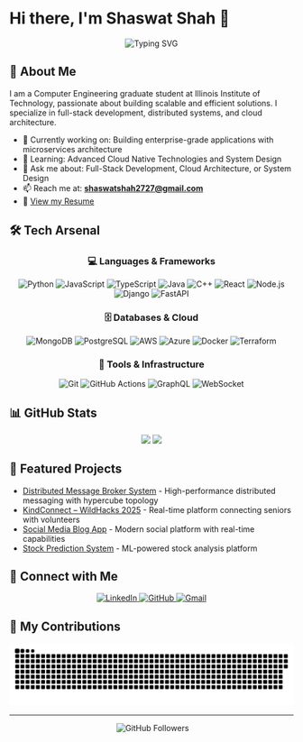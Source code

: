 # Hi there, I'm Shaswat Shah 👋

<div align="center">
  <img src="https://readme-typing-svg.herokuapp.com?font=Fira+Code&weight=500&size=40&pause=1000&color=ADD8E6&center=true&vCenter=true&width=600&height=100&lines=Software+Developer;Problem+Solver;Tech+Enthusiast" alt="Typing SVG" />
</div>
<!-- 
<div align="center">
  <a href="https://github.com/sdshah09?tab=repositories">
    <img src="https://github-readme-activity-graph.vercel.app/graph?username=sdshah09&theme=react-dark&hide_border=true" alt="Contribution Graph" />
  </a>
</div>
 -->

## 🚀 About Me

I am a Computer Engineering graduate student at Illinois Institute of Technology, passionate about building scalable and efficient solutions. I specialize in full-stack development, distributed systems, and cloud architecture.

- 🔭 Currently working on: Building enterprise-grade applications with microservices architecture
- 🌱 Learning: Advanced Cloud Native Technologies and System Design
- 💬 Ask me about: Full-Stack Development, Cloud Architecture, or System Design
- 📫 Reach me at: **shaswatshah2727@gmail.com**
- 📄 [View my Resume](https://drive.google.com/file/d/1GdCquLV3BDOX2BF08x_KmwVTpnti63EI/view?usp=sharing)

## 🛠️ Tech Arsenal

<div align="center">

### 💻 Languages & Frameworks
![Python](https://img.shields.io/badge/Python-3776AB?style=for-the-badge&logo=python&logoColor=white)
![JavaScript](https://img.shields.io/badge/JavaScript-F7DF1E?style=for-the-badge&logo=javascript&logoColor=black)
![TypeScript](https://img.shields.io/badge/TypeScript-007ACC?style=for-the-badge&logo=typescript&logoColor=white)
![Java](https://img.shields.io/badge/Java-ED8B00?style=for-the-badge&logo=java&logoColor=white)
![C++](https://img.shields.io/badge/C++-00599C?style=for-the-badge&logo=c%2B%2B&logoColor=white)
![React](https://img.shields.io/badge/React-20232A?style=for-the-badge&logo=react&logoColor=61DAFB)
![Node.js](https://img.shields.io/badge/Node.js-339933?style=for-the-badge&logo=nodedotjs&logoColor=white)
![Django](https://img.shields.io/badge/Django-092E20?style=for-the-badge&logo=django&logoColor=white)
![FastAPI](https://img.shields.io/badge/FastAPI-009688?style=for-the-badge&logo=fastapi&logoColor=white)

### 🗄️ Databases & Cloud
![MongoDB](https://img.shields.io/badge/MongoDB-4EA94B?style=for-the-badge&logo=mongodb&logoColor=white)
![PostgreSQL](https://img.shields.io/badge/PostgreSQL-316192?style=for-the-badge&logo=postgresql&logoColor=white)
![AWS](https://img.shields.io/badge/AWS-232F3E?style=for-the-badge&logo=amazon-aws&logoColor=white)
![Azure](https://img.shields.io/badge/Azure-0078D4?style=for-the-badge&logo=microsoft-azure&logoColor=white)
![Docker](https://img.shields.io/badge/Docker-2496ED?style=for-the-badge&logo=docker&logoColor=white)
![Terraform](https://img.shields.io/badge/Terraform-7B42BC?style=for-the-badge&logo=terraform&logoColor=white)

### 🔧 Tools & Infrastructure
![Git](https://img.shields.io/badge/Git-F05032?style=for-the-badge&logo=git&logoColor=white)
![GitHub Actions](https://img.shields.io/badge/GitHub_Actions-2088FF?style=for-the-badge&logo=github-actions&logoColor=white)
![GraphQL](https://img.shields.io/badge/GraphQL-E10098?style=for-the-badge&logo=graphql&logoColor=white)
![WebSocket](https://img.shields.io/badge/WebSocket-000000?style=for-the-badge&logo=websocket&logoColor=white)

</div>

## 📊 GitHub Stats

<div align="center">
  <img height="180em" src="https://github-readme-stats.vercel.app/api?username=sdshah09&show_icons=true&theme=radical&include_all_commits=true&count_private=true"/>
  <img height="180em" src="https://github-readme-stats.vercel.app/api/top-langs/?username=sdshah09&layout=compact&langs_count=6&theme=radical"/>
</div>

## 🌟 Featured Projects

- [Distributed Message Broker System](https://github.com/sdshah09/Distributed-Message-Broker-System) - High-performance distributed messaging with hypercube topology
- [KindConnect – WildHacks 2025](https://github.com/jaygohel109/KindConnect) - Real-time platform connecting seniors with volunteers
- [Social Media Blog App](https://github.com/sdshah09/Social-Media-Blog-App) - Modern social platform with real-time capabilities
- [Stock Prediction System](https://github.com/sdshah09/Stock-Prediction-and-Reporting-System) - ML-powered stock analysis platform

## 🤝 Connect with Me

<div align="center">
  <a href="https://linkedin.com/in/shaswat-shah" target="_blank">
    <img src="https://img.shields.io/badge/LinkedIn-0077B5?style=for-the-badge&logo=linkedin&logoColor=white" alt="LinkedIn"/>
  </a>
  <a href="https://github.com/sdshah09" target="_blank">
    <img src="https://img.shields.io/badge/GitHub-100000?style=for-the-badge&logo=github&logoColor=white" alt="GitHub"/>
  </a>
  <a href="mailto:shaswatshah2727@gmail.com">
    <img src="https://img.shields.io/badge/Gmail-D14836?style=for-the-badge&logo=gmail&logoColor=white" alt="Gmail"/>
  </a>
</div>

## 🐍 My Contributions

<div align="center">
  <img alt="snake eating my contributions" src="https://github.com/sdshah09/sdshah09/raw/output/github-snake.svg">
</div>

---
<div align="center">
  <img src="https://komarev.com/ghpvc/?username=sdshah09&style=flat-square&color=blue" alt=""/>
  <img src="https://img.shields.io/github/followers/sdshah09?label=Follow&style=social" alt="GitHub Followers"/>
</div>

